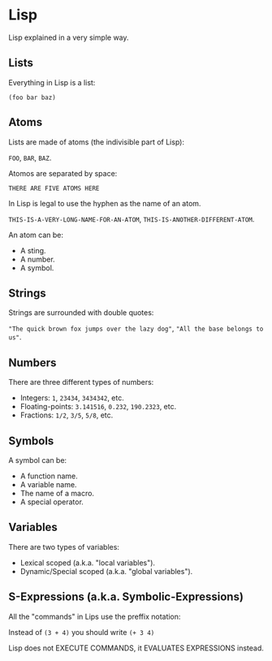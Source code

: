 # Lisp

Lisp explained in a very simple way.

## Lists

Everything in Lisp is a list:

`(foo bar baz)`

## Atoms

Lists are made of atoms (the indivisible part of Lisp):

`FOO`, 
`BAR`, 
`BAZ`.

Atomos are separated by space:

`THERE ARE FIVE ATOMS HERE`

In Lisp is legal to use the hyphen as the name of an atom.

`THIS-IS-A-VERY-LONG-NAME-FOR-AN-ATOM`, 
`THIS-IS-ANOTHER-DIFFERENT-ATOM`.

An atom can be:

* A sting.
* A number.
* A symbol.

## Strings

Strings are surrounded with double quotes:

`"The quick brown fox jumps over the lazy dog"`, 
`"All the base belongs to us"`.

## Numbers

There are three different types of numbers:

* Integers: `1`, `23434`, `3434342`, etc.
* Floating-points: `3.141516`, `0.232`, `190.2323`, etc.
* Fractions: `1/2`, `3/5`, `5/8`, etc.

## Symbols

A symbol can be:

* A function name.
* A variable name.
* The name of a macro.
* A special operator.

## Variables

There are two types of variables:

* Lexical scoped (a.k.a. "local variables").
* Dynamic/Special scoped (a.k.a. "global variables").

## S-Expressions (a.k.a. Symbolic-Expressions)

All the "commands" in Lips use the preffix notation:

Instead of `(3 + 4)` you should write `(+ 3 4)`

Lisp does not EXECUTE COMMANDS, it EVALUATES EXPRESSIONS instead.
